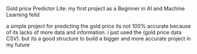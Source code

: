 Gold price Predictor Lite: my first project as a Beginner in AI and Machine Learning feild 


a simple project for predicting  the gold price its not 100% accurate because of its lacks of more  data and information. i just used the (gold price data CSV).
but its a good structure to build a bigger and more accurate project in my future 

